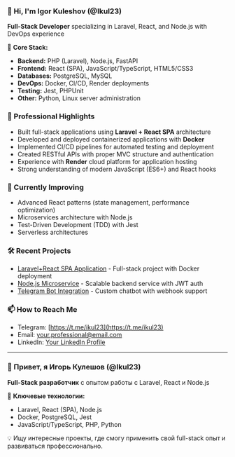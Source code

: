 ### 👋 Hi, I'm Igor Kuleshov (@Ikul23)
**Full-Stack Developer** specializing in Laravel, React, and Node.js with DevOps experience

🚀 **Core Stack:**
- **Backend:** PHP (Laravel), Node.js, FastAPI
- **Frontend:** React (SPA), JavaScript/TypeScript, HTML5/CSS3
- **Databases:** PostgreSQL, MySQL
- **DevOps:** Docker, CI/CD, Render deployments
- **Testing:** Jest, PHPUnit
- **Other:** Python, Linux server administration

### 💼 Professional Highlights
- Built full-stack applications using **Laravel + React SPA** architecture
- Developed and deployed containerized applications with **Docker**
- Implemented CI/CD pipelines for automated testing and deployment
- Created RESTful APIs with proper MVC structure and authentication
- Experience with **Render** cloud platform for application hosting
- Strong understanding of modern JavaScript (ES6+) and React hooks

### 🌱 Currently Improving
- Advanced React patterns (state management, performance optimization)
- Microservices architecture with Node.js
- Test-Driven Development (TDD) with Jest
- Serverless architectures

### 🛠 Recent Projects
- [Laravel+React SPA Application]() - Full-stack project with Docker deployment
- [Node.js Microservice]() - Scalable backend service with JWT auth
- [Telegram Bot Integration]() - Custom chatbot with webhook support

### 📫 How to Reach Me
- Telegram: [https://t.me/ikul23](https://t.me/ikul23)
- Email: [your.professional@email.com]()
- LinkedIn: [Your LinkedIn Profile]()

---

### 👋 Привет, я Игорь Кулешов (@Ikul23)
**Full-Stack разработчик** с опытом работы с Laravel, React и Node.js

🔧 **Ключевые технологии:**
- Laravel, React (SPA), Node.js
- Docker, PostgreSQL, Jest
- JavaScript/TypeScript, PHP, Python

💡 Ищу интересные проекты, где смогу применить свой full-stack опыт и развиваться профессионально.
